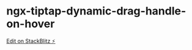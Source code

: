 # ngx-tiptap-dynamic-drag-handle-on-hover

[Edit on StackBlitz ⚡️](https://stackblitz.com/edit/ngx-tiptap-sf4wbd)